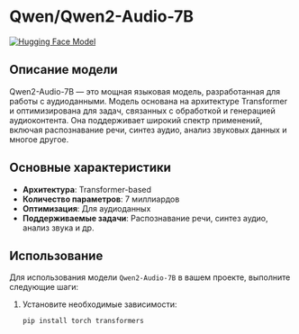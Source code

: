 # Qwen/Qwen2-Audio-7B

[![Hugging Face Model](https://img.shields.io/badge/Hugging%20Face-Qwen%2FQwen2--Audio--7B-blue)](https://huggingface.co/Qwen/Qwen2-Audio-7B)

## Описание модели

Qwen2-Audio-7B — это мощная языковая модель, разработанная для работы с аудиоданными. Модель основана на архитектуре Transformer и оптимизирована для задач, связанных с обработкой и генерацией аудиоконтента. Она поддерживает широкий спектр применений, включая распознавание речи, синтез аудио, анализ звуковых данных и многое другое.

## Основные характеристики

- **Архитектура**: Transformer-based
- **Количество параметров**: 7 миллиардов
- **Оптимизация**: Для аудиоданных
- **Поддерживаемые задачи**: Распознавание речи, синтез аудио, анализ звука и др.

## Использование

Для использования модели `Qwen2-Audio-7B` в вашем проекте, выполните следующие шаги:

1. Установите необходимые зависимости:

   ```bash
   pip install torch transformers
